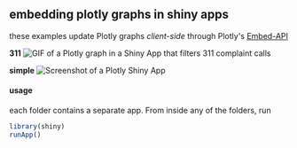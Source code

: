 ## embedding plotly graphs in shiny apps

these examples update Plotly graphs *client-side* through Plotly's [Embed-API](https://github.com/plotly/Embed-API)

**311**
![GIF of a Plotly graph in a Shiny App that filters 311 complaint calls](http://i.imgur.com/mrsarta.gif)

**simple**
![Screenshot of a Plotly Shiny App](http://i.imgur.com/oscZtEi.png)

#### usage
each folder contains a separate app. From inside any of the folders, run
```R
library(shiny)
runApp()
```
